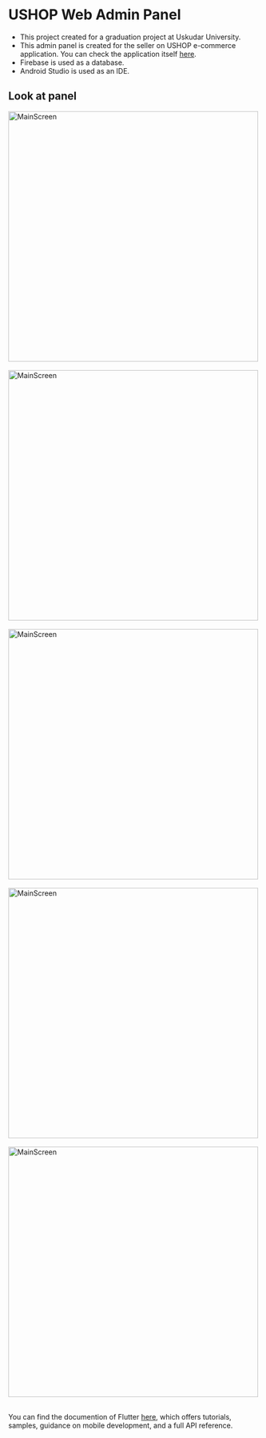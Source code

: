 # USHOP Web Admin Panel

- This project created for a graduation project at Uskudar University.
- This admin panel is created for the seller on USHOP e-commerce application. You can check the application itself [here](https://github.com/byzdogan/ushopecommerceapplication/).
- Firebase is used as a database.
- Android Studio is used as an IDE.

## Look at panel

<img src="https://github.com/byzdogan/ushop_web_admin_panel/assets/111748467/78e50f0e-b52e-4587-b11b-801257c8b16f" alt="MainScreen" width="500"/>  &nbsp; &nbsp; &nbsp;
<img src="https://github.com/byzdogan/ushop_web_admin_panel/assets/111748467/2a7c6287-639d-46db-8bfe-c4f671a72079" alt="MainScreen" width="500"/>  &nbsp; &nbsp; &nbsp;
<img src="https://github.com/byzdogan/ushop_web_admin_panel/assets/111748467/f103da24-600b-43d2-9247-d3c88666cabd" alt="MainScreen" width="500"/>  &nbsp; &nbsp; &nbsp;
<img src="https://github.com/byzdogan/ushop_web_admin_panel/assets/111748467/9a329424-daf8-4b46-a7a3-d730333a69ba" alt="MainScreen" width="500"/>  &nbsp; &nbsp; &nbsp;
<img src="https://github.com/byzdogan/ushop_web_admin_panel/assets/111748467/f4e3f757-b86f-4a02-a6c0-3bdd6af38f46" alt="MainScreen" width="500"/>  &nbsp; &nbsp; &nbsp;

You can find the documention of Flutter [here](https://docs.flutter.dev/), which offers tutorials,
samples, guidance on mobile development, and a full API reference.
